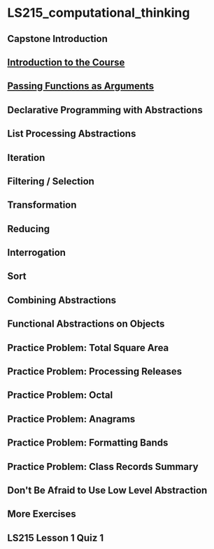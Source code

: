 # LS215_computational_thinking

## Capstone Introduction
## [Introduction to the Course](https://launchschool.com/lessons/bfc761bc/assignments/9a962c82)
## [Passing Functions as Arguments](https://launchschool.com/lessons/bfc761bc/assignments/96acf6be)
## Declarative Programming with Abstractions
## List Processing Abstractions
## Iteration
## Filtering / Selection
## Transformation
## Reducing
## Interrogation
## Sort
## Combining Abstractions
## Functional Abstractions on Objects
## Practice Problem: Total Square Area
## Practice Problem: Processing Releases
## Practice Problem: Octal
## Practice Problem: Anagrams
## Practice Problem: Formatting Bands
## Practice Problem: Class Records Summary
## Don't Be Afraid to Use Low Level Abstraction
## More Exercises
## LS215 Lesson 1 Quiz 1
